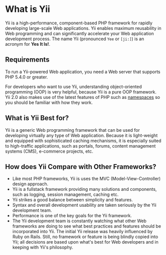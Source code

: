What is Yii
===========

Yii is a high-performance, component-based PHP framework for rapidly developing large-scale Web applications. Yii enables maximum reusability in Web
programming and can significantly accelerate your Web application development
process. The name Yii (pronounced `Yee` or `[ji:]`) is an acronym for
**Yes It Is!**.


Requirements
------------

To run a Yii-powered Web application, you need a Web server that supports
PHP 5.4.0 or greater.

For developers who want to use Yii, understanding object-oriented
programming (OOP) is very helpful, because Yii is a pure OOP framework.
Yii 2.0 also makes use of the latest features of PHP such as [namespaces](http://www.php.net/manual/en/language.namespaces.php)
so you should be familiar with how they work.


What is Yii Best for?
---------------------

Yii is a generic Web programming framework that can be used for developing
virtually any type of Web application. Because it is light-weight and
equipped with sophisticated caching mechanisms, it is especially suited
to high-traffic applications, such as portals, forums, content
management systems (CMS), e-commerce projects, etc.


How does Yii Compare with Other Frameworks?
-------------------------------------------

- Like most PHP frameworks, Yii is uses the MVC (Model-View-Controller) design approach.
- Yii is a fullstack framework providing many solutions and components, such as logging, session management, caching etc.
- Yii strikes a good balance between simplicity and features.
- Syntax and overall development usability are taken seriously by the Yii development team.
- Performance is one of the key goals for the Yii framework.
- The Yii development team is constantly watching what other Web frameworks are doing to see what best practices and
  features should be incorporated into Yii. The initial Yii release was heavily influenced by Ruby on Rails.
  Still, no framework or feature is being blindly copied into Yii; all decisions are based upon what's best
  for Web developers and in keeping with Yii's philosophy.
